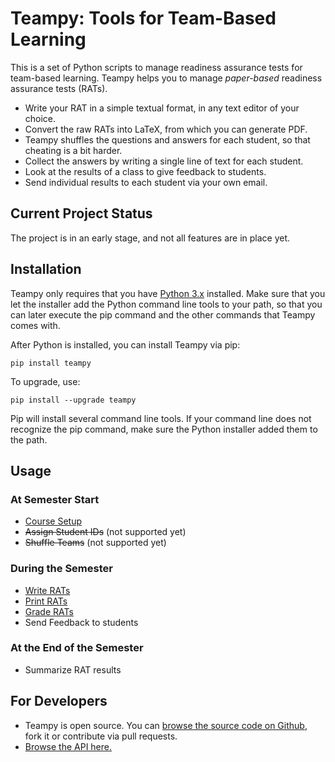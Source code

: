 ---
---

# Teampy: Tools for Team-Based Learning

This is a set of Python scripts to manage readiness assurance tests for
team-based learning. Teampy helps you to manage *paper-based* readiness assurance tests (RATs).

* Write your RAT in a simple textual format, in any text editor of your choice.
* Convert the raw RATs into LaTeX, from which you can generate PDF.
* Teampy shuffles the questions and answers for each student, so that cheating is a bit harder.
* Collect the answers by writing a single line of text for each student.
* Look at the results of a class to give feedback to students.
* Send individual results to each student via your own email.


## Current Project Status

The project is in an early stage, and not all features are in place yet.


## Installation

Teampy only requires that you have [Python 3.x](https://www.python.org) installed.
Make sure that you let the installer add the Python command line tools to your path,
so that you can later execute the pip command and the other commands that Teampy comes with.

After Python is installed, you can install Teampy via pip:

    pip install teampy

To upgrade, use:

    pip install --upgrade teampy

Pip will install several command line tools. If your command line does not recognize
the pip command, make sure the Python installer added them to the path.

## Usage

### At Semester Start

* [Course Setup](setup.html)
* ~~Assign Student IDs~~ (not supported yet)
* ~~Shuffle Teams~~ (not supported yet)

### During the Semester

* [Write RATs](write-rats.html)
* [Print RATs](print-rats.html)
* [Grade RATs](grade-rats.html)
* Send Feedback to students

### At the End of the Semester

* Summarize RAT results



## For Developers

* Teampy is open source. You can [browse the source code on Github](https://github.com/falkr/teampy),
fork it or contribute via pull requests.
* [Browse the API here.](./teams/index.html)
